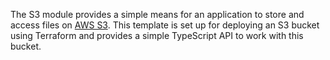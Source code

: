 The S3 module provides a simple means for an application to store and access files on [AWS S3](https://aws.amazon.com/s3/). This template is set up for deploying an S3 bucket using Terraform and provides a simple TypeScript API to work with this bucket. 